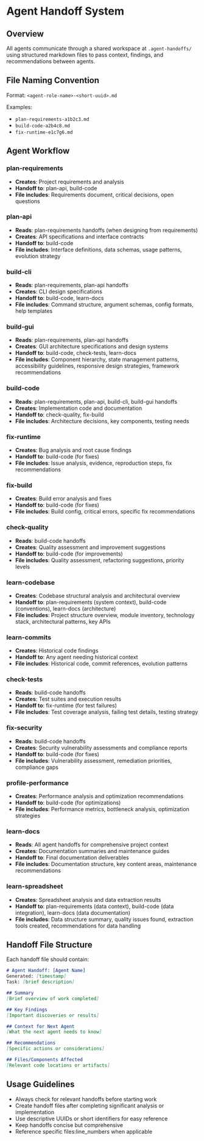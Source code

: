 # Agent Handoff System

## Overview
All agents communicate through a shared workspace at `.agent-handoffs/` using structured markdown files to pass context, findings, and recommendations between agents.

## File Naming Convention
Format: `<agent-role-name>-<short-uuid>.md`

Examples:
- `plan-requirements-a1b2c3.md`
- `build-code-a2b4c8.md`
- `fix-runtime-e1c7g6.md`

## Agent Workflow

### plan-requirements
- **Creates**: Project requirements and analysis
- **Handoff to**: plan-api, build-code
- **File includes**: Requirements document, critical decisions, open questions

### plan-api
- **Reads**: plan-requirements handoffs (when designing from requirements)
- **Creates**: API specifications and interface contracts
- **Handoff to**: build-code
- **File includes**: Interface definitions, data schemas, usage patterns, evolution strategy

### build-cli
- **Reads**: plan-requirements, plan-api handoffs
- **Creates**: CLI design specifications
- **Handoff to**: build-code, learn-docs
- **File includes**: Command structure, argument schemas, config formats, help templates

### build-gui
- **Reads**: plan-requirements, plan-api handoffs
- **Creates**: GUI architecture specifications and design systems
- **Handoff to**: build-code, check-tests, learn-docs
- **File includes**: Component hierarchy, state management patterns, accessibility guidelines, responsive design strategies, framework recommendations

### build-code
- **Reads**: plan-requirements, plan-api, build-cli, build-gui handoffs
- **Creates**: Implementation code and documentation
- **Handoff to**: check-quality, fix-build
- **File includes**: Architecture decisions, key components, testing needs

### fix-runtime
- **Creates**: Bug analysis and root cause findings
- **Handoff to**: build-code (for fixes)
- **File includes**: Issue analysis, evidence, reproduction steps, fix recommendations

### fix-build
- **Creates**: Build error analysis and fixes
- **Handoff to**: build-code (for fixes)
- **File includes**: Build config, critical errors, specific fix recommendations

### check-quality
- **Reads**: build-code handoffs
- **Creates**: Quality assessment and improvement suggestions
- **Handoff to**: build-code (for improvements)
- **File includes**: Quality assessment, refactoring suggestions, priority levels

### learn-codebase
- **Creates**: Codebase structural analysis and architectural overview
- **Handoff to**: plan-requirements (system context), build-code (conventions), learn-docs (architecture)
- **File includes**: Project structure overview, module inventory, technology stack, architectural patterns, key APIs

### learn-commits
- **Creates**: Historical code findings
- **Handoff to**: Any agent needing historical context
- **File includes**: Historical code, commit references, evolution patterns

### check-tests
- **Reads**: build-code handoffs
- **Creates**: Test suites and execution results
- **Handoff to**: fix-runtime (for test failures)
- **File includes**: Test coverage analysis, failing test details, testing strategy

### fix-security
- **Reads**: build-code handoffs
- **Creates**: Security vulnerability assessments and compliance reports
- **Handoff to**: build-code (for fixes)
- **File includes**: Vulnerability assessment, remediation priorities, compliance gaps

### profile-performance
- **Creates**: Performance analysis and optimization recommendations
- **Handoff to**: build-code (for optimizations)
- **File includes**: Performance metrics, bottleneck analysis, optimization strategies

### learn-docs
- **Reads**: All agent handoffs for comprehensive project context
- **Creates**: Documentation summaries and maintenance guides
- **Handoff to**: Final documentation deliverables
- **File includes**: Documentation structure, key content areas, maintenance recommendations

### learn-spreadsheet
- **Creates**: Spreadsheet analysis and data extraction results
- **Handoff to**: plan-requirements (data context), build-code (data integration), learn-docs (data documentation)
- **File includes**: Data structure summary, quality issues found, extraction tools created, recommendations for data handling

## Handoff File Structure

Each handoff file should contain:

```markdown
# Agent Handoff: [Agent Name]
Generated: [timestamp]
Task: [brief description]

## Summary
[Brief overview of work completed]

## Key Findings
[Important discoveries or results]

## Context for Next Agent
[What the next agent needs to know]

## Recommendations
[Specific actions or considerations]

## Files/Components Affected
[Relevant code locations or artifacts]
```

## Usage Guidelines
- Always check for relevant handoffs before starting work
- Create handoff files after completing significant analysis or implementation
- Use descriptive UUIDs or short identifiers for easy reference
- Keep handoffs concise but comprehensive
- Reference specific files:line_numbers when applicable